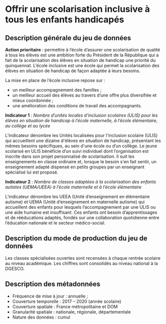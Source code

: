 # Offrir une scolarisation inclusive à tous les enfants handicapés
## Description générale du jeu de données 
**Action prioritaire** : permettre à l’école d’assurer une scolarisation de qualité à tous les élèves est une ambition forte du Président de la République qui a fait de la scolarisation des élèves en situation de handicap une priorité du quinquennat. L’école inclusive est une école qui permet la scolarisation des élèves en situation de handicap de façon adaptée à leurs besoins.

La mise en place de l’école inclusive repose sur :
- un meilleur accompagnement des familles ;
- un meilleur accueil des élèves au travers d’une offre plus diversifiée et mieux coordonnée ;
- une amélioration des conditions de travail des accompagnants.

**Indicateur 1** : *Nombre d’unités locales d’inclusion scolaires (ULIS) pour les élèves en situation de handicap à l’école maternelle, à l’école élémentaire, au collège et au lycée*

L’indicateur dénombre les Unités localisées pour l'inclusion scolaire (ULIS) qui accueillent une dizaine d'élèves en situation de handicap, présentant les mêmes besoins spécifiques, au sein d'une école ou d’un collège.
Le jeune scolarisé en ULIS bénéficie d’un suivi individuel dont l’organisation est inscrite dans son projet personnalisé de scolarisation. Il suit les enseignements en classe ordinaire et, lorsque le besoin s'en fait sentir, un enseignement adapté dispensé en petits groupes par un enseignant spécialisé lui est proposé.

**Indicateur 2** : *Nombre de classes adaptées à la scolarisation des enfants autistes (UEMA/UEEA) à l’école maternelle et à l’école élémentaire*

L’indicateur dénombre les UEEA (Unité d’enseignement en élémentaire autisme) et UEMA (Unité d’enseignement en maternelle autisme) qui accueillent des enfants pour lesquels l’accompagnement par une ULIS ou une aide humaine est insuffisant. Ces enfants ont besoin d’apprentissages et de rééducations adaptés, fondés sur une collaboration quotidienne entre l’éducation nationale et le secteur médico-social.

## Description du mode de production du jeu de données 
Les classes spécialisées ouvertes sont recensées à chaque rentrée scolaire au niveau académique. Les chiffres sont consolidés au niveau national à la DGESCO.

## Description des métadonnées 
-	Fréquence de mise à jour : annuelle ; 
-	Couverture temporelle : 2017 – 2020 (année scolaire)
-	Couverture spatiale : France métropolitaine et DOM
-	Granularité spatiale : nationale, régionale, départementale
-	Nature des données : cumul